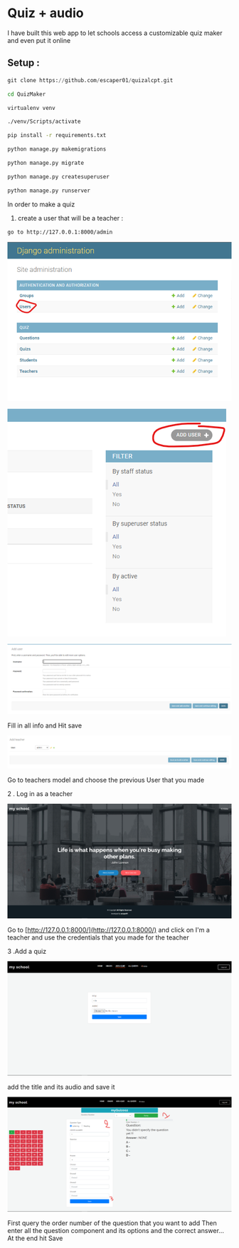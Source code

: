 # Quiz + audio

I have built this web app to let schools access a customizable quiz maker and even put it online

## Setup :

```python
git clone https://github.com/escaper01/quizalcpt.git
```

```bash
cd QuizMaker
```

```bash
virtualenv venv
```

```bash
./venv/Scripts/activate
```

```bash
pip install -r requirements.txt
```

```bash
python manage.py makemigrations
```

```bash
python manage.py migrate
```

```bash
python manage.py createsuperuser
```

```bash
python manage.py runserver
```

In order to make a quiz 

1. create a user that will be a teacher :

```bash
go to http://127.0.0.1:8000/admin
```

![Untitled](README/Untitled.png)

![Untitled](README/Untitled%201.png)

![Untitled](README/Untitled%202.png)

Fill in all info and Hit save

![Untitled](README/Untitled%203.png)

Go to teachers model and choose the previous User that you made

2   . Log in as a teacher

![Untitled](README/Untitled%204.png)

Go to [http://127.0.0.1:8000/](http://127.0.0.1:8000/) and click on I'm a teacher and use the credentials that you made for the teacher

3   .Add a quiz

![Untitled](README/Untitled%205.png)

add the title and its audio and save it

![Untitled](README/Untitled%206.png)

First query the order number of the question that you want to add
Then enter all the question component and its options and the correct answer...
At the end hit Save